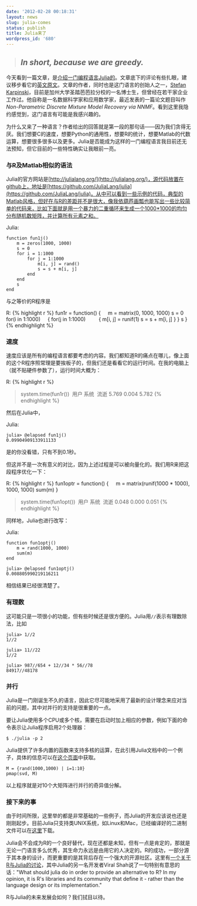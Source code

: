 ```yaml
---
date: '2012-02-28 00:18:31'
layout: news
slug: julia-comes
status: publish
title: Julia来了
wordpress_id: '680'
---
```


> ## _In short, because we are greedy._


今天看到一篇文章，是[介绍一门编程语言Julia的](http://sd.csdn.net/a/20120223/312315.html)。文章底下的评论有些扎眼，建议移步看它的[英文原文](http://julialang.org/blog/2012/02/why-we-created-julia/)。文章的作者，同时也是这门语言的创始人之一，[Stefan Karpinski](http://karpinski.org/)，目前是加州大学圣踏芭芭拉分校的一名博士生，但曾经在若干家企业工作过。他自称是一名数据科学家和应用数学家，最近发表的一篇论文题目叫作*Non-Parametric Discrete Mixture Model Recovery via NNMF*。看到这里我隐约感觉到，这门语言有可能是我感兴趣的。

为什么又来了一种语言？作者给出的回答就是第一段的那句话——因为我们贪得无厌。我们想要C的速度，想要Python的通用性，想要R的统计，想要Matlab的代数运算，想要很多很多以及更多。Julia是否能成为这样的一门编程语言我目前还无法预知，但它目前的一些特性确实让我眼前一亮。

<!-- more -->

### 与R及Matlab相似的语法


Julia的官方网站是[http://julialang.org/](http://julialang.org/)，源代码放置在github上，地址是[https://github.com/JuliaLang/julia](https://github.com/JuliaLang/julia)。从中可以看到一些示例的代码，典型的Matlab风格，但好在与R的差距并不是很大，像我依葫芦画瓢也能写出一些比较简单的代码来，比如下面就是用一个暴力的二重循环来生成一个1000*1000的均匀分布随机数矩阵，并计算所有元素之和。

Julia:

    function fun1j()
        m = zeros(1000, 1000)
        s = 0
        for i = 1:1000
            for j = 1:1000
                m[i, j] = rand()
                s = s + m[i, j]
            end
        end
        s
    end


与之等价的R程序是

R:
{% highlight r %}
fun1r = function() {
    m = matrix(0, 1000, 1000)
    s = 0
    for(i in 1:1000)
    {
        for(j in 1:1000)
        {
            m[i, j] = runif(1)
            s = s + m[i, j]
        }
    }
    s
}
{% endhighlight %}


### 速度


速度应该是所有的编程语言都要考虑的内容。我们都知道R的痛点在哪儿，像上面的这个R程序照常理是要挨板子的，但我们还是看看它的运行时间。在我的电脑上（就不贴硬件参数了），运行时间大概为：

R:
{% highlight r %}
> system.time(fun1r())
  用户  系统   流逝
5.769 0.004 5.782
{% endhighlight %}

然后在Julia中，

Julia:

    
    julia> @elapsed fun1j()
    0.09904909133911133


是的你没看错，只有不到0.1秒。

但这并不是一次有意义的对比，因为上述过程是可以被向量化的。我们用R来把这段程序优化一下：

R:
{% highlight r %}
fun1optr = function() {
    m = matrix(runif(1000 * 1000), 1000, 1000)
    sum(m)
}

> system.time(fun1opt())
  用户  系统   流逝
0.048 0.000 0.051
{% endhighlight %}

同样地，Julia也进行改写：

Julia:

    
    function fun1optj()
        m = rand(1000, 1000)
        sum(m)
    end
    
    julia> @elapsed fun1optj()
    0.008805990219116211


相信结果已经很清楚了。


### 有理数


这可能只是一项很小的功能，但有些时候还是很方便的。Julia用`//`表示有理数除法，比如

    
    julia> 1//2
    1//2
    
    julia> 11//22
    1//2
    
    julia> 987//654 + 12//34 * 56//78
    84917//48178




### 并行


Julia是一门刚诞生不久的语言，因此它尽可能地采用了最新的设计理念来应对当前的问题，其中对并行的支持是很重要的一点。

要让Julia使用多个CPU或多个核，需要在启动时加上相应的参数，例如下面的命令表示让Julia程序启用2个处理器：

    
    $ ./julia -p 2


Julia提供了许多内置的函数来支持多核的运算，在此引用Julia文档中的一个例子，具体的信息可以在[这个页面](http://julialang.org/manual/parallel-computing/)中获取。

    
    M = {rand(1000,1000) | i=1:10}
    pmap(svd, M)


以上程序就是对10个大矩阵进行并行的奇异值分解。


### 接下来的事


由于时间所限，这里举的都是非常基础的一些例子，而Julia的开发应该说也还是刚刚起步。目前Julia只支持类UNIX系统，如Linux和Mac，已经编译好的二进制文件可以在[这里](https://github.com/JuliaLang/julia/downloads)下载。

Julia会不会成为R的一个良好替代，现在还都是未知，但有一点是肯定的，那就是无论一门语言多么优秀，其生命力永远是由用它的人决定的。R的成功，一部分源于其本身的设计，而更重要的是其背后存在一个强大的开源社区。这里有[一个关于R与Julia的讨论](http://groups.google.com/group/julia-dev/browse_thread/thread/9f79ed4f8334830a)，其中Julia的另一名开发者Viral Shah说了一句特别有意思的话："What should julia do in order to provide an alternative to R? In my opinion, it is R's libraries and its community that define it - rather than the language design or its implementation."

R与Julia的未来发展会如何？我们拭目以待。
